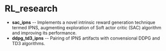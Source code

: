 # RL_research
 + **sac_ipns** -- Implements a novel intrinsic reward generation technique termed IPNS, augmenting exploration of Soft actor critic (SAC) algorithm and improving its performance.
 + **ddpg_td3_ipns** -- Pairing of IPNS artifacts with convensional DDPG and TD3 algorithms.
